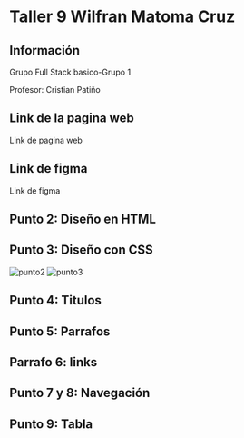 <h1>Taller 9 Wilfran Matoma Cruz</h1>
<h2>Información</h2>
<p>Grupo Full Stack basico-Grupo 1</p>
<p>Profesor: Cristian Patiño</p>

<h2>Link de la pagina web</h2> 
<a ref="https://wilfran900420.github.io/taller-9-full-stack/"> Link de pagina web<a/>


<h2>Link de figma</h2>  

<a ref="https://www.figma.com/file/h3JTbaHWwvWJzxiEmMH9JL/Wilfran-Matoma-Cruz?type=design&node-id=0%3A1&mode=design&t=aTPSPNassyJDBq5D-1"> Link de figma<a/>

<h2>Punto 2: Diseño en HTML</h2>  
<h2>Punto 3: Diseño con CSS</h2>  
<img scr="./public/images/Punto-2.png" alt="punto2">
<img scr="./public/images/Punto-3.png" alt="punto3">
<h2>Punto 4: Titulos</h2>  
<h2>Punto 5: Parrafos</h2>  
<h2>Parrafo 6: links</h2>  
<h2>Punto 7 y 8: Navegación</h2>
<h2>Punto 9: Tabla</h2>

